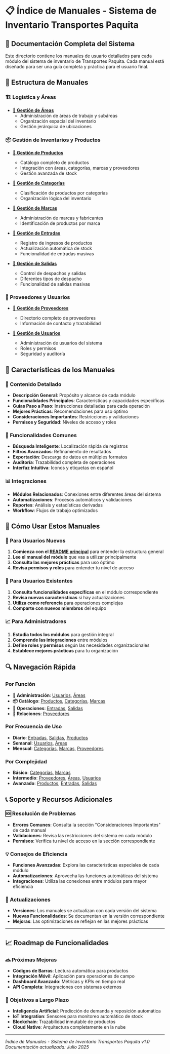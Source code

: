 # 📋 Índice de Manuales - Sistema de Inventario Transportes Paquita

## 📖 Documentación Completa del Sistema

Este directorio contiene los manuales de usuario detallados para cada módulo del sistema de inventario de Transportes Paquita. Cada manual está diseñado para ser una guía completa y práctica para el usuario final.

## 📁 Estructura de Manuales

### 🏗️ Logística y Áreas
- **[📄 Gestión de Áreas](./areas.md)**
  - Administración de áreas de trabajo y subáreas
  - Organización espacial del inventario
  - Gestión jerárquica de ubicaciones

### 📦 Gestión de Inventarios y Productos
- **[📄 Gestión de Productos](./productos.md)**
  - Catálogo completo de productos
  - Integración con áreas, categorías, marcas y proveedores
  - Gestión avanzada de stock

- **[📄 Gestión de Categorías](./categorias.md)**
  - Clasificación de productos por categorías
  - Organización lógica del inventario

- **[📄 Gestión de Marcas](./marcas.md)**
  - Administración de marcas y fabricantes
  - Identificación de productos por marca

- **[📄 Gestión de Entradas](./entradas.md)**
  - Registro de ingresos de productos
  - Actualización automática de stock
  - Funcionalidad de entradas masivas

- **[📄 Gestión de Salidas](./salidas.md)**
  - Control de despachos y salidas
  - Diferentes tipos de despacho
  - Funcionalidad de salidas masivas

### 👥 Proveedores y Usuarios
- **[📄 Gestión de Proveedores](./proveedores.md)**
  - Directorio completo de proveedores
  - Información de contacto y trazabilidad

- **[📄 Gestión de Usuarios](./usuarios.md)**
  - Administración de usuarios del sistema
  - Roles y permisos
  - Seguridad y auditoría

## 🎯 Características de los Manuales

### 📝 Contenido Detallado
- **Descripción General**: Propósito y alcance de cada módulo
- **Funcionalidades Principales**: Características y capacidades específicas
- **Guías Paso a Paso**: Instrucciones detalladas para cada operación
- **Mejores Prácticas**: Recomendaciones para uso óptimo
- **Consideraciones Importantes**: Restricciones y validaciones
- **Permisos y Seguridad**: Niveles de acceso y roles

### 🔧 Funcionalidades Comunes
- **Búsqueda Inteligente**: Localización rápida de registros
- **Filtros Avanzados**: Refinamiento de resultados
- **Exportación**: Descarga de datos en múltiples formatos
- **Auditoría**: Trazabilidad completa de operaciones
- **Interfaz Intuitiva**: Iconos y etiquetas en español

### 📊 Integraciones
- **Módulos Relacionados**: Conexiones entre diferentes áreas del sistema
- **Automatizaciones**: Procesos automáticos y validaciones
- **Reportes**: Análisis y estadísticas derivadas
- **Workflow**: Flujos de trabajo optimizados

## 🚀 Cómo Usar Estos Manuales

### 👀 Para Usuarios Nuevos
1. **Comienza con el [README principal](../README.md)** para entender la estructura general
2. **Lee el manual del módulo** que vas a utilizar principalmente
3. **Consulta las mejores prácticas** para uso óptimo
4. **Revisa permisos y roles** para entender tu nivel de acceso

### 🔄 Para Usuarios Existentes
1. **Consulta funcionalidades específicas** en el módulo correspondiente
2. **Revisa nuevas características** si hay actualizaciones
3. **Utiliza como referencia** para operaciones complejas
4. **Comparte con nuevos miembros** del equipo

### 📈 Para Administradores
1. **Estudia todos los módulos** para gestión integral
2. **Comprende las integraciones** entre módulos
3. **Define roles y permisos** según las necesidades organizacionales
4. **Establece mejores prácticas** para tu organización

## 🔍 Navegación Rápida

### Por Función
- **💼 Administración**: [Usuarios](./usuarios.md), [Áreas](./areas.md)
- **📦 Catálogo**: [Productos](./productos.md), [Categorías](./categorias.md), [Marcas](./marcas.md)
- **🔄 Operaciones**: [Entradas](./entradas.md), [Salidas](./salidas.md)
- **🤝 Relaciones**: [Proveedores](./proveedores.md)

### Por Frecuencia de Uso
- **Diario**: [Entradas](./entradas.md), [Salidas](./salidas.md), [Productos](./productos.md)
- **Semanal**: [Usuarios](./usuarios.md), [Áreas](./areas.md)
- **Mensual**: [Categorías](./categorias.md), [Marcas](./marcas.md), [Proveedores](./proveedores.md)

### Por Complejidad
- **Básico**: [Categorías](./categorias.md), [Marcas](./marcas.md)
- **Intermedio**: [Proveedores](./proveedores.md), [Áreas](./areas.md), [Usuarios](./usuarios.md)
- **Avanzado**: [Productos](./productos.md), [Entradas](./entradas.md), [Salidas](./salidas.md)

## 📞 Soporte y Recursos Adicionales

### 🆘 Resolución de Problemas
- **Errores Comunes**: Consulta la sección "Consideraciones Importantes" de cada manual
- **Validaciones**: Revisa las restricciones del sistema en cada módulo
- **Permisos**: Verifica tu nivel de acceso en la sección correspondiente

### 💡 Consejos de Eficiencia
- **Funciones Avanzadas**: Explora las características especiales de cada módulo
- **Automatizaciones**: Aprovecha las funciones automáticas del sistema
- **Integraciones**: Utiliza las conexiones entre módulos para mayor eficiencia

### 🔄 Actualizaciones
- **Versiones**: Los manuales se actualizan con cada versión del sistema
- **Nuevas Funcionalidades**: Se documentan en la versión correspondiente
- **Mejoras**: Las optimizaciones se reflejan en las mejores prácticas

---

## 📈 Roadmap de Funcionalidades

### 🔜 Próximas Mejoras
- **Códigos de Barras**: Lectura automática para productos
- **Integración Móvil**: Aplicación para operaciones de campo
- **Dashboard Avanzado**: Métricas y KPIs en tiempo real
- **API Completa**: Integraciones con sistemas externos

### 🎯 Objetivos a Largo Plazo
- **Inteligencia Artificial**: Predicción de demanda y reposición automática
- **IoT Integration**: Sensores para monitoreo automático de stock
- **Blockchain**: Trazabilidad inmutable de productos
- **Cloud Native**: Arquitectura completamente en la nube

---
*Índice de Manuales - Sistema de Inventario Transportes Paquita v1.0*
*Documentación actualizada: Julio 2025*
